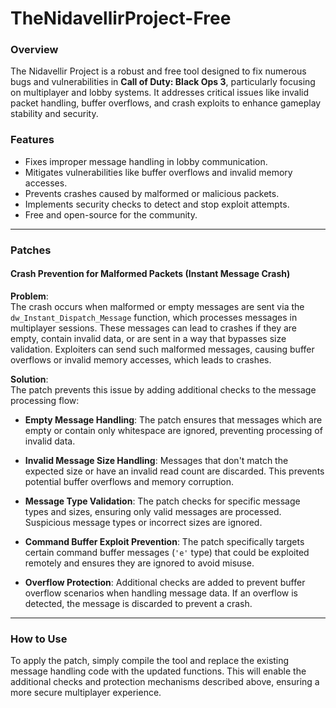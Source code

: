 # TheNidavellirProject-Free  

### Overview  
The Nidavellir Project is a robust and free tool designed to fix numerous bugs and vulnerabilities in **Call of Duty: Black Ops 3**, particularly focusing on multiplayer and lobby systems. It addresses critical issues like invalid packet handling, buffer overflows, and crash exploits to enhance gameplay stability and security.

### Features  
- Fixes improper message handling in lobby communication.  
- Mitigates vulnerabilities like buffer overflows and invalid memory accesses.  
- Prevents crashes caused by malformed or malicious packets.  
- Implements security checks to detect and stop exploit attempts.  
- Free and open-source for the community.

---

### Patches  

#### **Crash Prevention for Malformed Packets (Instant Message Crash)**  

**Problem**:  
The crash occurs when malformed or empty messages are sent via the `dw_Instant_Dispatch_Message` function, which processes messages in multiplayer sessions. These messages can lead to crashes if they are empty, contain invalid data, or are sent in a way that bypasses size validation. Exploiters can send such malformed messages, causing buffer overflows or invalid memory accesses, which leads to crashes.

**Solution**:  
The patch prevents this issue by adding additional checks to the message processing flow:

- **Empty Message Handling**: The patch ensures that messages which are empty or contain only whitespace are ignored, preventing processing of invalid data.
  
- **Invalid Message Size Handling**: Messages that don't match the expected size or have an invalid read count are discarded. This prevents potential buffer overflows and memory corruption.

- **Message Type Validation**: The patch checks for specific message types and sizes, ensuring only valid messages are processed. Suspicious message types or incorrect sizes are ignored.

- **Command Buffer Exploit Prevention**: The patch specifically targets certain command buffer messages (`'e'` type) that could be exploited remotely and ensures they are ignored to avoid misuse.

- **Overflow Protection**: Additional checks are added to prevent buffer overflow scenarios when handling message data. If an overflow is detected, the message is discarded to prevent a crash.

---

### How to Use  
To apply the patch, simply compile the tool and replace the existing message handling code with the updated functions. This will enable the additional checks and protection mechanisms described above, ensuring a more secure multiplayer experience.
